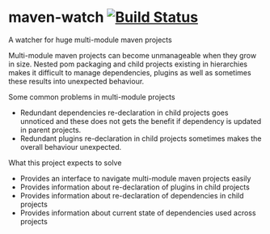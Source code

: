 # maven-watch [![Build Status](https://travis-ci.com/dkapil/maven-watch.svg?branch=master)](https://travis-ci.com/dkapil/maven-watch)
A watcher for huge multi-module maven projects

Multi-module maven projects can become unmanageable when they grow in size. Nested pom packaging and child projects existing in hierarchies makes it difficult to manage dependencies, plugins as well as sometimes these results into unexpected behaviour.

Some common problems in multi-module projects
- Redundant dependencies re-declaration in child projects goes unnoticed and these does not gets the benefit if dependency is updated in parent projects.
- Redundant plugins re-declaration in child projects sometimes makes the overall behaviour unexpected.

What this project expects to solve
- Provides an interface to navigate multi-module maven projects easily
- Provides information about re-declaration of plugins in child projects
- Provides information about re-declaration of dependencies in child projects
- Provides information about current state of dependencies used across projects

